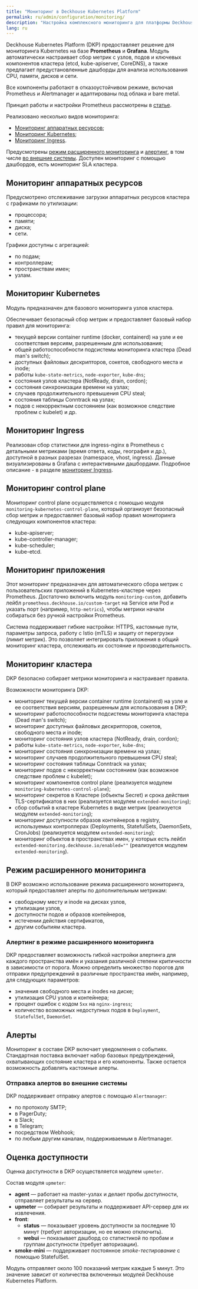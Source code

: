 ```yaml
---
title: "Мониторинг в Deckhouse Kubernetes Platform"
permalink: ru/admin/configuration/monitoring/
description: "Настройка комплексного мониторинга для платформы Deckhouse Kubernetes Platform с Prometheus и Grafana. Сбор метрик, алертинг, дашборды и мониторинг SLA для здоровья кластера."
lang: ru
---
```


Deckhouse Kubernetes Platform (DKP) предоставляет решение для мониторинга Kubernetes на базе **Prometheus** и **Grafana**.
Модуль автоматически настраивает сбор метрик с узлов, подов и ключевых компонентов кластера (etcd, kube-apiserver, CoreDNS), а также предлагает предустановленные дашборды для анализа использования CPU, памяти, дисков и сети.

Все компоненты работают в отказоустойчивом режиме, включая Prometheus и Alertmanager и адаптированы под облака и bare metal.

Принцип работы и настройки Prometheus рассмотрены в [статье](docs/documentation/pages/admin/monitoring/prometheus.html).

Реализовано несколько видов мониторинга:
- [Мониторинг аппаратных ресурсов](#мониторинг-аппаратных-ресурсов);
- [Мониторинг Kubernetes](#мониторинг-kubernetes);
- [Мониторинг Ingress](#мониторинг-ingress).

Предусмотрены [режим расширенного мониторинга](#режим-расширенного-мониторинга) и [алертинг](#алерты), в том числе [во внешние системы](#отправка-алертов-во-внешние-системы). Доступен мониторинг с помощью дашбордов, есть мониторинг SLA кластера.

## Мониторинг аппаратных ресурсов

Предусмотрено отслеживание загрузки аппаратных ресурсов кластера с графиками по утилизации:

- процессора;
- памяти;
- диска;
- сети.

Графики доступны с агрегацией:

- по подам;
- контроллерам;
- пространствам имен;
- узлам.

## Мониторинг Kubernetes

Модуль предназначен для базового мониторинга узлов кластера.

Обеспечивает безопасный сбор метрик и предоставляет базовый набор правил для мониторинга:
- текущей версии container runtime (docker, containerd) на узле и ее соответствия версиям, разрешенным для использования;
- общей работоспособности подсистемы мониторинга кластера (Dead man's switch);
- доступных файловых дескрипторов, сокетов, свободного места и inode;
- работы `kube-state-metrics`, `node-exporter`, `kube-dns`;
- состояния узлов кластера (NotReady, drain, cordon);
- состояния синхронизации времени на узлах;
- случаев продолжительного превышения CPU steal;
- состояния таблицы Conntrack на узлах;
- подов с некорректным состоянием (как возможное следствие проблем с kubelet) и др.

## Мониторинг Ingress

Реализован сбор статистики для ingress-nginx в Prometheus с детальными метриками (время ответа, коды, география и др.), доступной в разных разрезах (namespace, vhost, ingress). Данные визуализированы в Grafana с интерактивными дашбордами.
Подробное описание - в разделе [мониторинг Ingress](../../../admin/network/alb-nginx.html#мониторинг-и-статистика).

## Мониторинг control plane

Мониторинг control plane осуществляется с помощью модуля `monitoring-kubernetes-control-plane`, который организует безопасный сбор метрик и предоставляет базовый набор правил мониторинга следующих компонентов кластера:
* kube-apiserver;
* kube-controller-manager;
* kube-scheduler;
* kube-etcd.

## Мониторинг приложения

Этот мониторинг предназначен для автоматического сбора метрик с пользовательских приложений в Kubernetes-кластере через Prometheus. Достаточно включить модуль `monitoring-custom`, добавить лейбл `prometheus.deckhouse.io/custom-target` на Service или Pod и указать порт (например, `http-metrics`), чтобы метрики начали собираться без ручной настройки Prometheus.

Система поддерживает гибкие настройки: HTTPS, кастомные пути, параметры запроса, работу с Istio (mTLS) и защиту от перегрузки (лимит метрик).
Это позволяет интегрировать приложения в общий мониторинг кластера, отслеживать их состояние и производительность.

## Мониторинг кластера

DKP безопасно собирает метрики мониторинга и настраивает правила.

Возможности мониторинга DKP:
- мониторинг текущей версии container runtime (containerd) на узле и ее соответствия версиям, разрешенным для использования в DKP;
- мониторинг работоспособности подсистемы мониторинга кластера (Dead man's switch);
- мониторинг доступных файловых дескрипторов, сокетов, свободного места и inode;
- мониторинг состояния узлов кластера (NotReady, drain, cordon);
- работы `kube-state-metrics`, `node-exporter`, `kube-dns`;
- мониторинг состояния синхронизации времени на узлах;
- мониторинг случаев продолжительного превышения CPU steal;
- мониторинг состояния таблицы Conntrack на узлах;
- мониторинг подов с некорректным состоянием (как возможное следствие проблем с kubelet);
- мониторинг компонентов control plane (реализуется модулем `monitoring-kubernetes-control-plane`);
- мониторинг секретов в Кластере (объекты Secret) и срока действия TLS-сертификатов в них (реализуется модулем `extended-monitoring`);
- сбор событий в кластере Kubernetes в виде метрик (реализуется модулем `extended-monitoring`);
- мониторинг доступности образов контейнеров в registry, используемых контроллерах (Deployments, StatefulSets, DaemonSets, CronJobs) (реализуется модулем `extended-monitoring`);
- мониторинг объектов в пространствах имен, у которых есть лейбл `extended-monitoring.deckhouse.io/enabled=""` (реализуется модулем `extended-monitoring`).

## Режим расширенного мониторинга

В DKP возможно использование режима расширенного мониторинга, который предоставляет алерты по дополнительным метрикам:

- свободному месту и inode на дисках узлов,
- утилизации узлов,
- доступности подов и образов контейнеров,
- истечении действия сертификатов,
- другим событиям кластера.

### Алертинг в режиме расширенного мониторинга

DKP предоставляет возможность гибкой настройки алертинга для каждого пространства имён и указания различной степени критичности в зависимости от порога. Можно определить множество порогов для отправки предупреждений в различные пространства имён, например, для следующих параметров:

- значения свободного места и inodes на диске;
- утилизация CPU узлов и контейнера;
- процент ошибок с кодом `5xx` на `nginx-ingress`;
- количество возможных недоступных подов в `Deployment`, `StatefulSet`, `DaemonSet`.

## Алерты

Мониторинг в составе DKP включает уведомления о событиях. Стандартная поставка включает набор базовых предупреждений, охватывающих состояние кластера и его компоненты. Также остается возможность добавлять кастомные алерты.

### Отправка алертов во внешние системы

DKP поддерживает отправку алертов с помощью `Alertmanager`:

- по протоколу SMTP;
- в PagerDuty;
- в Slack;
- в Telegram;
- посредством Webhook;
- по любым другим каналам, поддерживаемым в Alertmanager.

## Оценка доступности

Оценка доступности в DKP осуществляется модулем `upmeter`.

Состав модуля `upmeter`:

- **agent** — работает на master-узлах и делает пробы доступности, отправляет результаты на сервер.
- **upmeter** — собирает результаты и поддерживает API-сервер для их извлечения.
- **front**:
  - **status** — показывает уровень доступности за последние 10 минут (требует авторизации, но ее можно отключить).
  - **webui** — показывает дашборд со статистикой по пробам и группам доступности (требует авторизации).
- **smoke-mini** — поддерживает постоянное *smoke-тестирование* с помощью StatefulSet.

Модуль отправляет около 100 показаний метрик каждые 5 минут. Это значение зависит от количества включенных модулей Deckhouse Kubernetes Platform.
